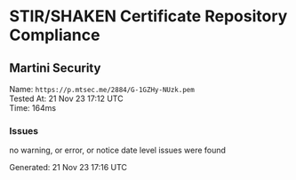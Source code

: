 # STIR/SHAKEN Certificate Repository Compliance

## Martini Security

Name: `https://p.mtsec.me/2884/G-1GZHy-NUzk.pem`\
Tested At: 21 Nov 23 17:12 UTC\
Time: 164ms

### Issues

no warning, or error, or notice date level issues were found

Generated: 21 Nov 23 17:16 UTC